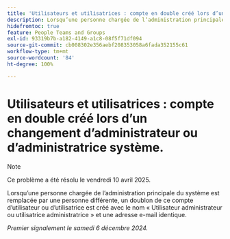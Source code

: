 ```yaml
---
title: 'Utilisateurs et utilisatrices : compte en double créé lors d’un changement d’administrateur ou d’administratrice système.'
description: Lorsqu’une personne chargée de l’administration principale du système est remplacée par une personne différente, un doublon de ce compte d’utilisateur ou d’utilisatrice est créé avec le nom « Utilisateur administrateur ou utilisatrice administratrice » et une adresse e-mail identique.
hidefromtoc: true
feature: People Teams and Groups
exl-id: 93319b7b-a182-4149-a1c8-08f5f71df094
source-git-commit: cb008302e356aebf208353058a6fada352155c61
workflow-type: tm+mt
source-wordcount: '84'
ht-degree: 100%

---
```


# Utilisateurs et utilisatrices : compte en double créé lors d’un changement d’administrateur ou d’administratrice système.

>[!NOTE]
>
>Ce problème a été résolu le vendredi 10 avril 2025.

Lorsqu’une personne chargée de l’administration principale du système est remplacée par une personne différente, un doublon de ce compte d’utilisateur ou d’utilisatrice est créé avec le nom « Utilisateur administrateur ou utilisatrice administratrice » et une adresse e-mail identique.

_Premier signalement le samedi 6 décembre 2024._
